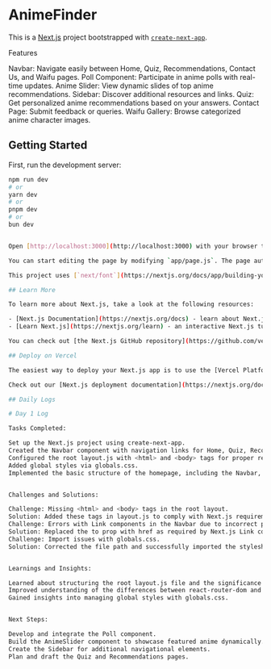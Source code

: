 # AnimeFinder

This is a [Next.js](https://nextjs.org) project bootstrapped with [`create-next-app`](https://github.com/vercel/next.js/tree/canary/packages/create-next-app).

Features

Navbar: Navigate easily between Home, Quiz, Recommendations, Contact Us, and Waifu pages.
Poll Component: Participate in anime polls with real-time updates.
Anime Slider: View dynamic slides of top anime recommendations.
Sidebar: Discover additional resources and links.
Quiz: Get personalized anime recommendations based on your answers.
Contact Page: Submit feedback or queries.
Waifu Gallery: Browse categorized anime character images.

## Getting Started

First, run the development server:

```bash
npm run dev
# or
yarn dev
# or
pnpm dev
# or
bun dev


Open [http://localhost:3000](http://localhost:3000) with your browser to see the result.

You can start editing the page by modifying `app/page.js`. The page auto-updates as you edit the file.

This project uses [`next/font`](https://nextjs.org/docs/app/building-your-application/optimizing/fonts) to automatically optimize and load [Geist](https://vercel.com/font), a new font family for Vercel.

## Learn More

To learn more about Next.js, take a look at the following resources:

- [Next.js Documentation](https://nextjs.org/docs) - learn about Next.js features and API.
- [Learn Next.js](https://nextjs.org/learn) - an interactive Next.js tutorial.

You can check out [the Next.js GitHub repository](https://github.com/vercel/next.js) - your feedback and contributions are welcome!

## Deploy on Vercel

The easiest way to deploy your Next.js app is to use the [Vercel Platform](https://vercel.com/new?utm_medium=default-template&filter=next.js&utm_source=create-next-app&utm_campaign=create-next-app-readme) from the creators of Next.js.

Check out our [Next.js deployment documentation](https://nextjs.org/docs/app/building-your-application/deploying) for more details.

## Daily Logs

# Day 1 Log

Tasks Completed:

Set up the Next.js project using create-next-app.
Created the Navbar component with navigation links for Home, Quiz, Recommendations, Contact Us, and Waifu pages.
Configured the root layout.js with <html> and <body> tags for proper rendering.
Added global styles via globals.css.
Implemented the basic structure of the homepage, including the Navbar, Poll, and Sidebar components.


Challenges and Solutions:

Challenge: Missing <html> and <body> tags in the root layout.
Solution: Added these tags in layout.js to comply with Next.js requirements.
Challenge: Errors with Link components in the Navbar due to incorrect prop usage.
Solution: Replaced the to prop with href as required by Next.js Link components.
Challenge: Import issues with globals.css.
Solution: Corrected the file path and successfully imported the stylesheet.


Learnings and Insights:

Learned about structuring the root layout.js file and the significance of wrapping all content with <html> and <body> in Next.js.
Improved understanding of the differences between react-router-dom and Next.js Link components.
Gained insights into managing global styles with globals.css.


Next Steps:

Develop and integrate the Poll component.
Build the AnimeSlider component to showcase featured anime dynamically.
Create the Sidebar for additional navigational elements.
Plan and draft the Quiz and Recommendations pages.
```
